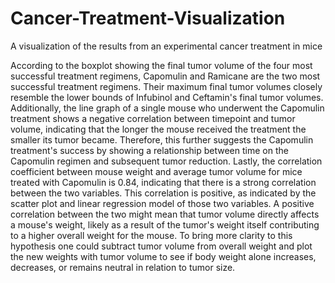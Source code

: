 # Cancer-Treatment-Visualization
A visualization of the results from an experimental cancer treatment in mice

According to the boxplot showing the final tumor volume of the four most successful treatment regimens, Capomulin and Ramicane are the two most successful treatment regimens. Their maximum final tumor volumes closely resemble the lower bounds of Infubinol and Ceftamin's final tumor volumes. Additionally, the line graph of a single mouse who underwent the Capomulin treatment shows a negative correlation between timepoint and tumor volume, indicating that the longer the mouse received the treatment the smaller its tumor became. Therefore, this further suggests the Capomulin treatment's success by showing a relationship between time on the Capomulin regimen and subsequent tumor reduction. Lastly, the correlation coefficient between mouse weight and average tumor volume for mice treated with Capomulin is 0.84, indicating that there is a strong correlation between the two variables. This correlation is positive, as indicated by the scatter plot and linear regression model of those two variables. A positive correlation between the two might mean that tumor volume directly affects a mouse's weight, likely as a result of the tumor's weight itself contributing to a higher overall weight for the mouse. To bring more clarity to this hypothesis one could subtract tumor volume from overall weight and plot the new weights with tumor volume to see if body weight alone increases, decreases, or remains neutral in relation to tumor  size. 